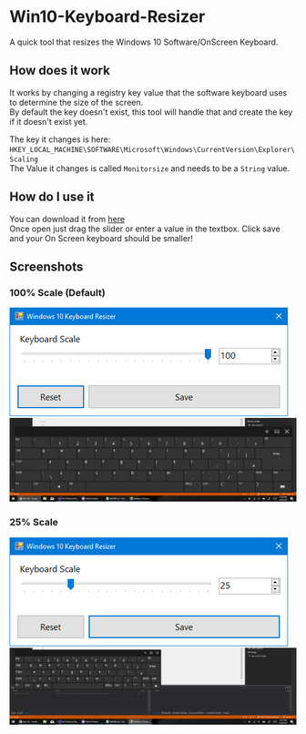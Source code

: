 # Win10-Keyboard-Resizer
A quick tool that resizes the Windows 10 Software/OnScreen Keyboard.  

## How does it work
It works by changing a registry key value that the software keyboard uses to determine the size of the screen.  
By default the key doesn't exist, this tool will handle that and create the key if it doesn't exist yet.  
  
	
The key it changes is here:
`HKEY_LOCAL_MACHINE\SOFTWARE\Microsoft\Windows\CurrentVersion\Explorer\Scaling`  
The Value it changes is called `Monitorsize` and needs to be a `String` value.  
  
## How do I use it  
You can download it from [here]()  
Once open just drag the slider or enter a value in the textbox. Click save and your On Screen keyboard should be smaller!
  
## Screenshots  
### 100% Scale (Default)
![App Screenshot 1](/docs/images/app1.png?raw=true "App Screenshot 1")  
![Keyboard Screenshot 1](/docs/images/keyboard1.png?raw=true "Keyboard Screenshot 1")  
### 25% Scale  
![App Screenshot 2](/docs/images/app2.png?raw=true "App Screenshot 2")  
![Keyboard Screenshot 2](/docs/images/keyboard2.png?raw=true "Keyboard Screenshot 2")